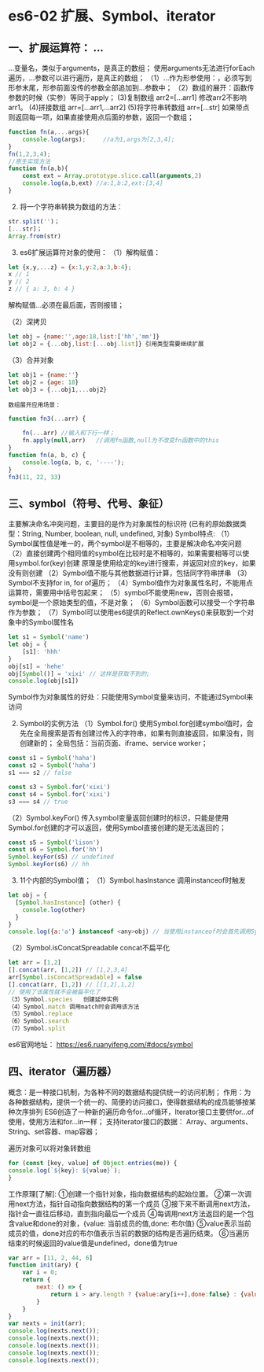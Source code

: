 # es6-02 扩展、Symbol、iterator
## 一、扩展运算符： ...
...变量名，类似于arguments，是真正的数组；
使用arguments无法进行forEach遍历，...参数可以进行遍历，是真正的数组；
（1）...作为形参使用：，必须写到形参末尾，形参前面没传的参数全部追加到...参数中；
（2）数组的展开：函数传参数的时候（实参）等同于apply；
(3)复制数组   arr2=[...arr1]  修改arr2不影响arr1。
(4)拼接数组   arr=[...arr1,...arr2]
(5)将字符串转数组  arr=[...str]
如果带点则返回每一项，如果直接使用点后面的参数，返回一个数组；
```js
function fn(a,...args){
    console.log(args);     //a为1,args为[2,3,4];
}
fn(1,2,3,4);
//原生实现方法
function fn(a,b){
    const ext = Array.prototype.slice.call(arguments,2)
    console.log(a,b,ext) //a:1,b:2,ext:[3,4]
}
```

2. 将一个字符串转换为数组的方法：
```js
str.split('')；
[...str]；
Array.from(str)
```

3. es6扩展运算符对象的使用：
（1）解构赋值：
```js
let {x,y,...z} = {x:1,y:2,a:3,b:4};
x // 1
y // 2
z // { a: 3, b: 4 }
```
解构赋值...必须在最后面，否则报错；

（2）深拷贝
```js
let obj = {name:'',age:18,list:['hh','mm']}
let obj2 = {...obj,list:[...obj.list]} 引用类型需要继续扩展
```

（3）合并对象
```js
let obj1 = {name:''}
let obj2 = {age: 18}
let obj3 = {...obj1,...obj2}
```


    数组展开应用场景：
```js
function fn3(...arr) {

    fn(...arr) //输入和下行一样；
    fn.apply(null,arr)   //调用fn函数,null为不改变fn函数中的this
}
function fn(a, b, c) {
    console.log(a, b, c, '----');
}
fn3(11, 22, 33)
```


## 三、symbol（符号、代号、象征）
主要解决命名冲突问题，主要目的是作为对象属性的标识符
(已有的原始数据类型：String, Number, boolean, null, undefined, 对象)
Symbol特点:
（1）Symbol属性值是唯一的，两个symbol是不相等的，主要是解决命名冲突问题
（2）直接创建两个相同值的symbol在比较时是不相等的，如果需要相等可以使用symbol.for(key)创建
原理是使用给定的key进行搜索，并返回对应的key，如果没有则创建
（2）Symbol值不能与其他数据进行计算，包括同字符串拼串
（3）Symbol不支持for in, for of遍历；
（4）Symbol值作为对象属性名时，不能用点运算符，需要用中括号包起来；
（5）symbol不能使用new，否则会报错，symbol是一个原始类型的值，不是对象；
（6）Symbol函数可以接受一个字符串作为参数；
（7）Symbol可以使用es6提供的Reflect.ownKeys()来获取到一个对象中的Symbol属性名
```js
let s1 = Symbol('name')
let obj = {
    [s1]: 'hhh'
}
obj[s1] = 'hehe'
obj[Symbol()] = 'xixi' // 这样是获取不到的;
console.log(obj[s1])
```

Symbol作为对象属性的好处：只能使用Symbol变量来访问，不能通过Symbol来访问

2. Symbol的实例方法
（1）Symbol.for()
使用Symbol.for创建symbol值时，会先在全局搜索是否有创建过传入的字符串，如果有则直接返回，如果没有，则创建新的；
全局包括：当前页面、iframe、service worker；
```js
const s1 = Symbol('haha')
const s2 = Symbol('haha')
s1 === s2 // false

const s3 = Symbol.for('xixi')
const s4 = Symbol.for('xixi')
s3 === s4 // true
```

（2）Symbol.keyFor()
传入symbol变量返回创建时的标识，只能是使用Symbol.for创建的才可以返回，使用Symbol直接创建的是无法返回的；
```js
const s5 = Symbol('lison')
const s6 = Symbol.for('hh')
Symbol.keyFor(s5) // undefined
Symbol.keyFor(s6) // hh
```

3. 11个内部的Symbol值；
（1）Symbol.hasInstance  调用instanceof时触发
```js
let obj = {
  [Symbol.hasInstance] (other) {
    console.log(other)
  }
}
console.log({a:'a'} instanceof <any>obj) // 当使用instanceof时会首先调用Symbol.hasInstance方法
```

（2）Symbol.isConcatSpreadable    concat不扁平化
```js
let arr = [1,2]
[].concat(arr, [1,2]) // [1,2,3,4]
arr[Symbol.isConcatSpreadable] = false
[].concat(arr, [1,2]) // [[1,2],1,2] 
// 使用了该属性就不会被扁平化了
（3）Symbol.species   创建延伸实例
（4）Symbol.match 调用match时会调用该方法
（5）Symbol.replace
（6）Symbol.search
（7）Symbol.split
```
es6官网地址： https://es6.ruanyifeng.com/#docs/symbol


## 四、iterator（遍历器）    
概念：是一种接口机制，为各种不同的数据结构提供统一的访问机制；
作用：为各种数据结构，提供一个统一的、简便的访问接口，使得数据结构的成员能够按某种次序排列
ES6创造了一种新的遍历命令for...of循环，Iterator接口主要供for...of使用，使用方法和for...in一样；
支持iterator接口的数据：
Array、arguments、String、set容器、map容器；

遍历对象可以将对象转数组
```js
for (const [key, value] of Object.entries(me)) { 
console.log(`${key}: ${value}`);
}
```

工作原理[了解]:
①创建一个指针对象，指向数据结构的起始位置。
②第一次调用next方法，指针自动指向数据结构的第一个成员
③接下来不断调用next方法，指针会一直往后移动，直到指向最后一个成员
④每调用next方法返回的是一个包含value和done的对象，{value: 当前成员的值,done: 布尔值}
⑤value表示当前成员的值，done对应的布尔值表示当前的数据的结构是否遍历结束。
⑥当遍历结束的时候返回的value值是undefined，done值为true
```js
var arr = [11, 2, 44, 6]
function init(ary) {
    var i = 0;
    return {
        next: () => {
            return i > ary.length ? {value:ary[i++],done:false} : {value:ary[i++],done:true}
        }
    }
}
var nexts = init(arr);
console.log(nexts.next());
console.log(nexts.next());
console.log(nexts.next());
console.log(nexts.next());
console.log(nexts.next());
```
